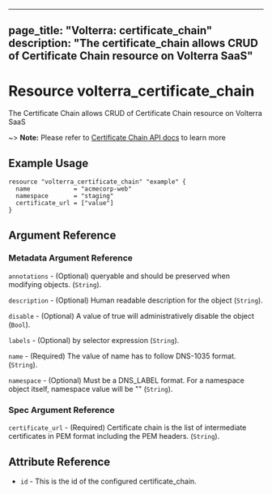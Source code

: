 











---
page_title: "Volterra: certificate_chain"
description: "The certificate_chain allows CRUD of Certificate Chain  resource on Volterra SaaS"
---
# Resource volterra_certificate_chain

The Certificate Chain  allows CRUD of Certificate Chain  resource on Volterra SaaS

~> **Note:** Please refer to [Certificate Chain  API docs](https://docs.cloud.f5.com/docs-v2/api/certificate-chain) to learn more

## Example Usage

```hcl
resource "volterra_certificate_chain" "example" {
  name            = "acmecorp-web"
  namespace       = "staging"
  certificate_url = ["value"]
}

```

## Argument Reference

### Metadata Argument Reference
`annotations` - (Optional) queryable and should be preserved when modifying objects. (`String`).


`description` - (Optional) Human readable description for the object (`String`).


`disable` - (Optional) A value of true will administratively disable the object (`Bool`).


`labels` - (Optional) by selector expression (`String`).


`name` - (Required) The value of name has to follow DNS-1035 format. (`String`).


`namespace` - (Optional) Must be a DNS_LABEL format. For a namespace object itself, namespace value will be "" (`String`).



### Spec Argument Reference

`certificate_url` - (Required) Certificate chain is the list of intermediate certificates in PEM format including the PEM headers. (`String`).



## Attribute Reference

* `id` - This is the id of the configured certificate_chain.

